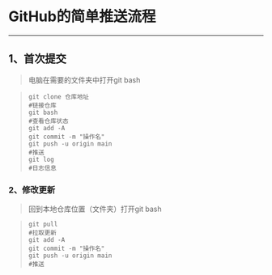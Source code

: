# GitHub的简单推送流程

***

## 1、首次提交

> 电脑在需要的文件夹中打开git bash

> ```
> git clone 仓库地址
> #链接仓库
> git bash
> #查看仓库状态
> git add -A
> git commit -m "操作名"
> git push -u origin main
> #推送
> git log
> #日志信息
> ```

### 2、修改更新

> 回到本地仓库位置（文件夹）打开git bash

> ```
> git pull
> #拉取更新
> git add -A
> git commit -m "操作名"
> git push -u origin main
> #推送
> ```